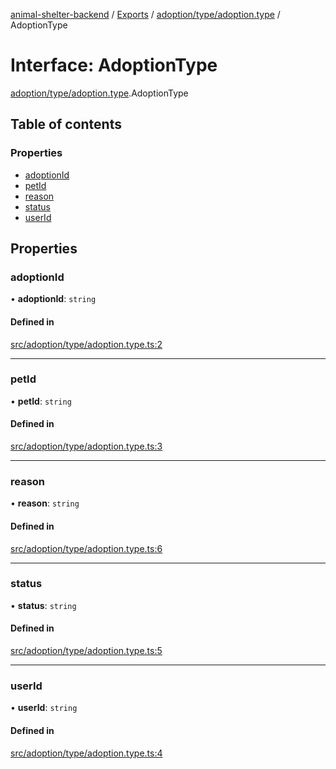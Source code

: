 [animal-shelter-backend](../README.md) / [Exports](../modules.md) / [adoption/type/adoption.type](../modules/adoption_type_adoption_type.md) / AdoptionType

# Interface: AdoptionType

[adoption/type/adoption.type](../modules/adoption_type_adoption_type.md).AdoptionType

## Table of contents

### Properties

- [adoptionId](adoption_type_adoption_type.AdoptionType.md#adoptionid)
- [petId](adoption_type_adoption_type.AdoptionType.md#petid)
- [reason](adoption_type_adoption_type.AdoptionType.md#reason)
- [status](adoption_type_adoption_type.AdoptionType.md#status)
- [userId](adoption_type_adoption_type.AdoptionType.md#userid)

## Properties

### adoptionId

• **adoptionId**: `string`

#### Defined in

[src/adoption/type/adoption.type.ts:2](https://github.com/B4LiN7/animal-shelter-backend/blob/1dff22f62fa53a2f3b721b18c90a57a5c18f4cde/src/adoption/type/adoption.type.ts#L2)

___

### petId

• **petId**: `string`

#### Defined in

[src/adoption/type/adoption.type.ts:3](https://github.com/B4LiN7/animal-shelter-backend/blob/1dff22f62fa53a2f3b721b18c90a57a5c18f4cde/src/adoption/type/adoption.type.ts#L3)

___

### reason

• **reason**: `string`

#### Defined in

[src/adoption/type/adoption.type.ts:6](https://github.com/B4LiN7/animal-shelter-backend/blob/1dff22f62fa53a2f3b721b18c90a57a5c18f4cde/src/adoption/type/adoption.type.ts#L6)

___

### status

• **status**: `string`

#### Defined in

[src/adoption/type/adoption.type.ts:5](https://github.com/B4LiN7/animal-shelter-backend/blob/1dff22f62fa53a2f3b721b18c90a57a5c18f4cde/src/adoption/type/adoption.type.ts#L5)

___

### userId

• **userId**: `string`

#### Defined in

[src/adoption/type/adoption.type.ts:4](https://github.com/B4LiN7/animal-shelter-backend/blob/1dff22f62fa53a2f3b721b18c90a57a5c18f4cde/src/adoption/type/adoption.type.ts#L4)
